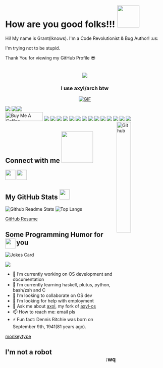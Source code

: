 <h1> How are you good folks!!! <img src = "https://raw.githubusercontent.com/MartinHeinz/MartinHeinz/master/wave.gif" width = 70px> </h1>
<p align='center'>  
</p>
<div size='30px'>Hi! My name is Grant(lknows). I'm a Code Revolutionist & Bug Author! :us: 
  
  I'm trying not to be stupid. 
  
  Thank You for viewing my GitHub Profile 😎
  
</div>
<h1 align=center><img src="https://readme-typing-svg.herokuapp.com?font=jetbrains+mono&color=%61afef&size=22&center=true&vCenter=true&lines=Python%2C+C%2C+Linux;Axyl%2C+Lua%2C+Haskell"></h1>
  
<h3 align="center"> I use axyl/arch btw </h3>
<p align="center">
<a href="https://venmo.com/u/Alexnander">
<img align="center" alt="GIF" src="https://static.apester.com/user-images/66/66990c9c68ef205ac02683b905a15dc5.gif" /></p></a>

<div size='24px'>
<a href="https://en.liberapay.com/lknows/donate"><img src="https://hits.seeyoufarm.com/api/count/incr/badge.svg?url=https%3A%2F%2Fgithub.com%2Flknows%2Fhit-counter&count_bg=%23C03DC8&title_bg=%23555555&icon=&icon_color=%23E7E7E7&title=hits&edge_flat=false"/></a>
<a href="https://en.liberapay.com/lknows/donate"><img src="https://img.shields.io/liberapay/goal/lknows.svg?logo=liberapay"><img src="https://img.shields.io/liberapay/patrons/lknows.svg?logo=liberapay">
</div></a>
<a href="https://www.buymeacoffee.com/lknows" target="_blank"><img src="https://cdn.buymeacoffee.com/buttons/default-blue.png" alt="Buy Me A Coffee" height="28" width="119"></a>
<a href="https://www.linkedin.com/in/grant-a-fisher/"><img src="https://img.shields.io/badge/linkedin-%230077B5.svg?&style=for-the-badge&logo=linkedin&logoColor=white" /></a>
<a href="mailto:easyg53@gmail.com?subject=Hello%20Grant,"><img src="https://img.shields.io/badge/Gmail-D14836?style=for-the-badge&logo=gmail&logoColor=white" /></a>
<a href="https://www.getmonero.org"><img src="https://img.shields.io/badge/monero-FF6600?style=for-the-badge&logo=monero&logoColor=white" /></a>
<a href="https://www.gimp.org/"><img src="https://img.shields.io/badge/Gimp-657D8B?style=for-the-badge&logo=gimp&logoColor=FFFFFF" /></a>
<a href="https://inkscape.org/"><img src="https://img.shields.io/badge/Inkscape-e0e0e0?style=for-the-badge&logo=inkscape&logoColor=080A13" /></a>
<a href="https://www.reddit.com/u/AManWhoSaysNo"><img src="https://img.shields.io/badge/Reddit-%23FF4500.svg?style=for-the-badge&logo=Reddit&logoColor=white" /></a>
<a href="https://https://stackexchange.com/users/478675"><img src="https://img.shields.io/badge/StackExchange-%23ffffff.svg?style=for-the-badge&logo=StackExchange&logoColor=white" /></a>
<a href="https://stackoverflow.com/users/890912"><img src="https://img.shields.io/badge/-Stackoverflow-FE7A16?style=for-the-badge&logo=stack-overflow&logoColor=white" /></a>
<a href="https://www.duolingo.com/profile/alexalad"><img src="https://img.shields.io/badge/Duolingo-%234DC730.svg?style=for-the-badge&logo=Duolingo&logoColor=white" /></a>
<a href="https://exercism.org/profiles/lknows"><img src="https://img.shields.io/badge/Exercism-009CAB?style=for-the-badge&logo=exercism&logoColor=white" /></a>
<a href="http://www.khanacademy.org/profile/lknows"><img src="https://img.shields.io/badge/KhanAcademy-%2314BF96.svg?style=for-the-badge&logo=KhanAcademy&logoColor=white" /></a>
<a href="https://steamcommunity.com/id/dewgiekins"><img src="https://img.shields.io/badge/steam-%23000000.svg?style=for-the-badge&logo=steam&logoColor=white" /></a>
<a href="https://account.xbox.com/en-us/Profile?xr=TheDewg"><img src="https://img.shields.io/badge/xbox-%23107C10.svg?style=for-the-badge&logo=xbox&logoColor=white" /></a>
<a href="https://github.com/lknows/neovim"><img src="https://img.shields.io/badge/NeoVim-%2357A143.svg?&style=for-the-badge&logo=neovim&logoColor=white" /></a>

<img width="30%" align="right" alt="Github" src="https://raw.githubusercontent.com/onimur/.github/master/.resources/git-header.svg" />
<h2> Connect with me <img src='https://raw.githubusercontent.com/ShahriarShafin/ShahriarShafin/main/Assets/handshake.gif' width="100px"> </h2>
<a href = 'https://www.github.com/lknows'> <img width = '32px' align= 'center' src="https://cdn-icons-png.flaticon.com/512/733/733553.png"/></a>
<a href = 'https://gitlab.com/lknows'> <img width = '32px' align= 'center' src="https://cdn-icons-png.flaticon.com/512/5968/5968853.png"/></a>

<h2> My GitHub Stats <img src='https://media1.giphy.com/media/du3J3cXyzhj75IOgvA/giphy.gif?cid=ecf05e47x2g034i9pzwtzzsd3xgg2w9nr94t4tflbbgo3008&rid=giphy.gif' width='32px'> </h2>
  
![Github Readme Stats](https://github-readme-stats.vercel.app/api?username=lknows&show_icons=true&bg_color=161320&text_color=D9E0EE&icon_color=DDB6F2&title_color=96CDFB)
![Top Langs](https://github-readme-stats.vercel.app/api/top-langs/?username=lknows&layout=compact&bg_color=161320&text_color=D9E0EE&icon_color=DDB6F2&title_color=96CDFB)

[GitHub Resume](https://resume.github.io/?lknows)

<h2> Some Programming Humor for you <img align ='left' 
src='https://media2.giphy.com/media/UQDSBzfyiBKvgFcSTw/giphy.gif?cid=ecf05e47p3cd513axbek3f56ti3jzizq8hincw20jauyyfyw&rid=giphy.gif' width = '32px'></h2>

![Jokes Card](https://readme-jokes.vercel.app/api?hideBorder&theme=tokyonight)


![](https://komarev.com/ghpvc/?username=lknows&color=blueviolet&style=flat)

- 🔭 I’m currently working on OS development and documentation
- 🌱 I’m currently learning haskell, plutus, python, bash/zsh and C
- 👯 I’m looking to collaborate on OS dev
- 🤔 I’m looking for help with employment
- 💬 Ask me about [axol](https://github.com/lknows/axyl-iso), my fork of [axyl-os](https://github.com/axyl-os/axyl-iso)
- 📫 How to reach me: email pls
- ⚡ Fun fact: Dennis Ritchie was born on September 9th, 1941(81 years ago).


[monkeytype](https://monkeytype.com/profile/Oqlz28iFIrVj0hntI8Afqy0FMgu1)

<h2> I'm not a robot</h>
 
<div align='right'>
<sub>:wq</sub>
</div>
